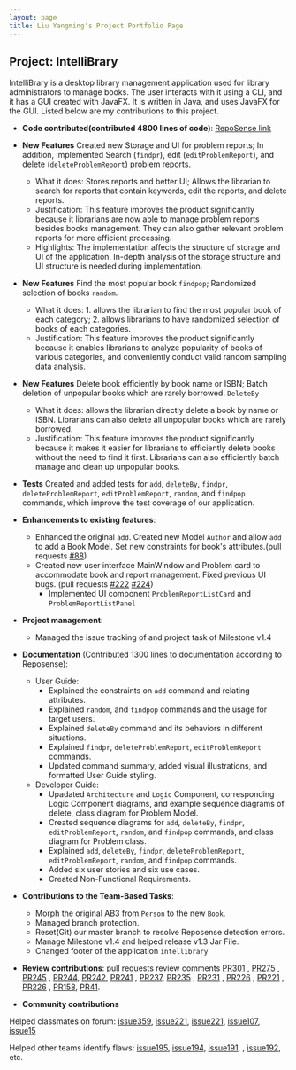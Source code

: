 ```yaml
---
layout: page
title: Liu Yangming's Project Portfolio Page
---
```

## Project: IntelliBrary

IntelliBrary is a desktop library management application used for library administrators to manage books. The user interacts with it using a CLI, and it has a GUI created with JavaFX. It is written in Java, and uses JavaFX for the GUI. Listed below are my contributions to this project.

* **Code contributed(contributed 4800 lines of code)**: [RepoSense link](https://nus-cs2103-ay2021s1.github.io/tp-dashboard/#breakdown=true&search=&sort=groupTitle&sortWithin=title&since=2020-08-14&timeframe=commit&mergegroup=&groupSelect=groupByRepos&checkedFileTypes=docs~functional-code~test-code~other&tabOpen=true&tabType=authorship&tabAuthor=richardcom&tabRepo=AY2021S1-CS2103-F09-3%2Ftp%5Bmaster%5D&authorshipIsMergeGroup=false&authorshipFileTypes=docs~functional-code~test-code)
 
 
* **New Features** Created new Storage and UI for problem reports; In addition, implemented Search (`findpr`), edit (`editProblemReport`), and delete (`deleteProblemReport`) problem reports.
    * What it does: Stores reports and better UI; Allows the librarian to search for reports that contain keywords, edit the reports, and delete reports.
    * Justification: This feature improves the product significantly because it librarians are now able to manage problem reports besides books management. They can also gather relevant problem reports for more efficient processing.
    * Highlights: The implementation affects the structure of storage and UI of the application. In-depth analysis of the storage structure and UI structure is needed during implementation. 
    
* **New Features** Find the most popular book `findpop`; Randomized selection of books `random`.
    * What it does: 1. allows the librarian to find the most popular book of each category; 2. allows librarians to have randomized selection of books of each categories.
    * Justification: This feature improves the product significantly because it enables librarians to analyze popularity of books of various categories, and conveniently conduct valid random sampling data analysis.

* **New Features** Delete book efficiently by book name or ISBN; Batch deletion of unpopular books which are rarely borrowed. `DeleteBy`
    * What it does: allows the librarian directly delete a book by name or ISBN. Librarians can also delete all unpopular books which are rarely borrowed.
    * Justification: This feature improves the product significantly because it makes it easier for librarians to efficiently delete books without the need to find it first. Librarians
    can also efficiently batch manage and clean up unpopular books.
* **Tests**  Created and added tests for `add`, `deleteBy`, `findpr`, `deleteProblemReport`, `editProblemReport`, `random`, and `findpop` commands, which improve the test coverage of our application.
* **Enhancements to existing features**:
  * Enhanced the original `add`. Created new Model `Author` and allow `add` to add a Book Model. Set new constraints for book's attributes.(pull requests [#88](https://github.com/AY2021S1-CS2103-F09-3/tp/pull/88))
  * Created new user interface MainWindow and Problem card to accommodate book and report management. Fixed previous UI bugs. (pull requests [#222](https://github.com/AY2021S1-CS2103-F09-3/tp/pull/222) [#224](https://github.com/AY2021S1-CS2103-F09-3/tp/pull/224))
    * Implemented UI component `ProblemReportListCard` and `ProblemReportListPanel`

* **Project management**:
  * Managed the issue tracking of and project task of Milestone v1.4


* **Documentation** (Contributed 1300 lines to documentation according to Reposense):
  * User Guide:
    * Explained the constraints on `add` command and relating attributes.
    * Explained `random`, and `findpop` commands and the usage for target users.
    * Explained `deleteBy` command and its behaviors in different situations.
    * Explained `findpr`, `deleteProblemReport`, `editProblemReport` commands.
    * Updated command summary, added visual illustrations, and formatted User Guide styling.
  * Developer Guide:
    * Upadated `Architecture` and `Logic` Component, corresponding Logic Component diagrams, and example sequence diagrams of delete, class diagram for Problem Model.
    * Created sequence diagrams for `add`, `deleteBy`, `findpr`, `editProblemReport`, `random`, and `findpop` commands, and class diagram for Problem class.
    * Explained `add`, `deleteBy`, `findpr`, `deleteProblemReport`, `editProblemReport`, `random`, and `findpop` commands.
    * Added six user stories and six use cases.
    * Created Non-Functional Requirements.

* **Contributions to the Team-Based Tasks**:
    * Morph the original AB3 from `Person` to the new `Book`.
    * Managed branch protection.
    * Reset(Git) our master branch to resolve Reposense detection errors.
    * Manage Milestone v1.4 and helped release v1.3 Jar File.
    * Changed footer of the application `intellibrary`

   
* **Review contributions**:
    pull requests review comments
    [PR301](https://github.com/AY2021S1-CS2103-F09-3/tp/pull/301)  , [PR275](https://github.com/AY2021S1-CS2103-F09-3/tp/pull/275) , [PR245](https://github.com/AY2021S1-CS2103-F09-3/tp/pull/245)
    , [PR244](https://github.com/AY2021S1-CS2103-F09-3/tp/pull/244), [PR242](https://github.com/AY2021S1-CS2103-F09-3/tp/pull/242), [PR241](https://github.com/AY2021S1-CS2103-F09-3/tp/pull/241)
    , [PR237](https://github.com/AY2021S1-CS2103-F09-3/tp/pull/237),  [PR235](https://github.com/AY2021S1-CS2103-F09-3/tp/pull/235) , [PR231](https://github.com/AY2021S1-CS2103-F09-3/tp/pull/231)
    , [PR226](https://github.com/AY2021S1-CS2103-F09-3/tp/pull/226) , [PR221](https://github.com/AY2021S1-CS2103-F09-3/tp/pull/221) , [PR226](https://github.com/AY2021S1-CS2103-F09-3/tp/pull/226)
    , [PR158](https://github.com/AY2021S1-CS2103-F09-3/tp/pull/158),  [PR41](https://github.com/AY2021S1-CS2103-F09-3/tp/pull/41).

* **Community contributions**

Helped classmates on forum: [issue359](https://github.com/nus-cs2103-AY2021S1/forum/issues/359), [issue221](https://github.com/nus-cs2103-AY2021S1/forum/issues/221), [issue221](https://github.com/nus-cs2103-AY2021S1/forum/issues/221), [issue107](https://github.com/nus-cs2103-AY2021S1/forum/issues/107), [issue15](https://github.com/nus-cs2103-AY2021S1/forum/issues/15)

Helped other teams identify flaws: [issue195](https://github.com/AY2021S1-CS2103-F10-2/tp/issues/195), [issue194](https://github.com/AY2021S1-CS2103-F10-2/tp/issues/194), [issue191](https://github.com/AY2021S1-CS2103-F10-2/tp/issues/191), , [issue192](https://github.com/AY2021S1-CS2103-F10-2/tp/issues/192), etc.
